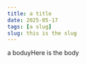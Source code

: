 ```yaml
---
title: a title
date: 2025-05-17
tags: [a slug]
slug: this is the slug
---
```


a boduyHere is the body